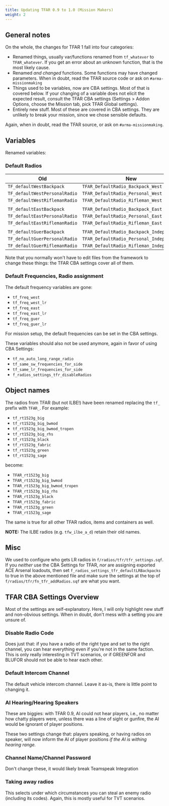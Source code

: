 ```yaml
---
title: Updating TFAR 0.9 to 1.0 (Mission Makers)
weight: 2
---
```

## General notes

On the whole, the changes for TFAR 1 fall into four categories:

- Renamed things, usually var/functions renamed from `tf_whatever` to
  `TFAR_whatever`.  If you get an error about an unknown function, that is the
  most likely cause.
- Renamed *and changed* functions. Some functions may have changed parameters.
  When in doubt, read the TFAR source code or ask on `#arma-missionmaking`
- Things used to be variables, now are CBA settings. Most of that is covered
  below. If your changing of a variable does not elicit the expected result,
  consult the TFAR CBA settings (Settings > Addon Options, choose the Mission
  tab, pick TFAR Global settings).
- Entirely new stuff. Most of these are covered in CBA settings. They are
  unlikely to break your mission, since we chose sensible defaults.

Again, when in doubt, read the TFAR source, or ask on `#arma-missionmaking`.

## Variables

Renamed variables:

### Default Radios

Old|New|
---|---|
`TF_defaultWestBackpack`|`TFAR_DefaultRadio_Backpack_West`
`TF_defaultWestPersonalRadio`|`TFAR_DefaultRadio_Personal_West`
`TF_defaultWestRiflemanRadio`|`TFAR_DefaultRadio_Rifleman_West`
||
`TF_defaultEastBackpack`|`TFAR_DefaultRadio_Backpack_East`
`TF_defaultEastPersonalRadio`|`TFAR_DefaultRadio_Personal_East`
`TF_defaultEastRiflemanRadio`|`TFAR_DefaultRadio_Rifleman_East`
||
`TF_defaultGuerBackpack`|`TFAR_DefaultRadio_Backpack_Independent`
`TF_defaultGuerPersonalRadio`|`TFAR_DefaultRadio_Personal_Independent`
`TF_defaultGuerRiflemanRadio`|`TFAR_DefaultRadio_Rifleman_Independent`

Note that you normally won't have to edit files from the framework to change
these things: the TFAR CBA settings cover all of them.

### Default Frequencies, Radio assignment 

The default frequency variables are gone:

- `tf_freq_west`
- `tf_freq_west_lr`
- `tf_freq_east`
- `tf_freq_east_lr`
- `tf_freq_guer`
- `tf_freq_guer_lr`

For mission setup, the default frequencies can be set in the CBA settings.

These variables should also not be used anymore, again in favor of using CBA
Settings:

- `tf_no_auto_long_range_radio`
- `tf_same_sw_frequencies_for_side`
- `tf_same_lr_frequencies_for_side`
- `f_radios_settings_tfr_disableRadios`

## Object names

The radios from TFAR (but not ILBE!) have been renamed replacing the `tf_`
prefix with `TFAR_`. For example:

- `tf_rt1523g_big`
- `tf_rt1523g_big_bwmod`
- `tf_rt1523g_big_bwmod_tropen`
- `tf_rt1523g_big_rhs`
- `tf_rt1523g_black`
- `tf_rt1523g_fabric`
- `tf_rt1523g_green`
- `tf_rt1523g_sage`

become:

- `TFAR_rt1523g_big`
- `TFAR_rt1523g_big_bwmod`
- `TFAR_rt1523g_big_bwmod_tropen`
- `TFAR_rt1523g_big_rhs`
- `TFAR_rt1523g_black`
- `TFAR_rt1523g_fabric`
- `TFAR_rt1523g_green`
- `TFAR_rt1523g_sage`

The same is true for all other TFAR radios, items and containers as well.

**NOTE:** The ILBE radios (e.g. `tfw_ilbe_a_d`) retain their old names.

## Misc

We used to configure who gets LR radios in `f/radios/tfr/tfr_settings.sqf`. If
you *neither* use the CBA Settings for TFAR, *nor* are assigning exported ACE
Arsenal loadouts, then set `f_radios_settings_tfr_defaultLRBackpacks` to true
in the above mentioned file and make sure the settings at the top of
`f/radios/tfr/fn_tfr_addRadios.sqf` are what you want.

## TFAR CBA Settings Overview

Most of the settings are self-explanatory. Here, I will only highlight new
stuff and non-obvious settings. When in doubt, don't mess with a setting you
are unsure of.

### Disable Radio Code

Does just that: if you have a radio of the right type and set to the right
channel, you can hear everything even if you're not in the same faction. This
is only really interesting in TVT scenarios, or if GREENFOR and BLUFOR should
not be able to hear each other.

### Default Intercom Channel

The default vehicle intercom channel. Leave it as-is, there is little point to
changing it.

### AI Hearing/Hearing Speakers

These are biggies: with TFAR 0.9, AI could not hear players, i.e., no matter
how chatty players were, unless there was a line of sight or gunfire, the AI
would be ignorant of player positions.

These two settings change that: players speaking, or having radios on speaker,
will now inform the AI of player positions *if the AI is withing hearing range.*

### Channel Name/Channel Password

Don't change these, it would likely break Teamspeak Integration

### Taking away radios

This selects under which circumstances you can steal an enemy radio (including
its codes). Again, this is mostly useful for TVT scenarios.

